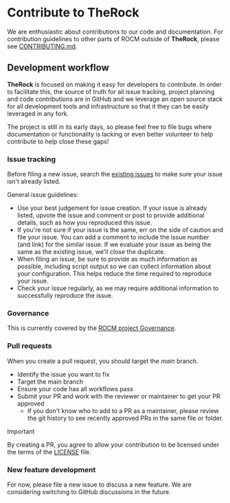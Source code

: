 # Contribute to TheRock

We are enthusiastic about contributions to our code and documentation. For contribution guidelines
to other parts of ROCM outside of **TheRock**, please see
[CONTRIBUTING.md](https://github.com/ROCm/ROCm/blob/develop/CONTRIBUTING.md).

## Development workflow

**TheRock** is focused on making it easy for developers to contribute. In order to facilitate this, 
the source of truth for all issue tracking, project planning and code contributions are in GitHub and
we leverage an open source stack for all development tools and infrastructure so that it they can be
easily leveraged in any fork.

The project is still in its early days, so please feel free to file bugs where documentation or
functionality is lacking or even better volunteer to help contribute to help close these gaps!

### Issue tracking

Before filing a new issue, search the
[existing issues](https://github.com/ROCm/therock/issues) to make sure your issue isn't
already listed.

General issue guidelines:

- Use your best judgement for issue creation. If your issue is already listed, upvote the issue and
  comment or post to provide additional details, such as how you reproduced this issue.
- If you're not sure if your issue is the same, err on the side of caution and file your issue.
  You can add a comment to include the issue number (and link) for the similar issue. If we evaluate
  your issue as being the same as the existing issue, we'll close the duplicate.
- When filing an issue, be sure to provide as much information as possible, including script output so
  we can collect information about your configuration. This helps reduce the time required to
  reproduce your issue.
- Check your issue regularly, as we may require additional information to successfully reproduce the
  issue.

### Governance

This is currently covered by the
[ROCM project Governance](https://github.com/ROCm/ROCm/blob/develop/GOVERNANCE.md).

### Pull requests

When you create a pull request, you should target the *main* branch.

- Identify the issue you want to fix
- Target the main branch
- Ensure your code has all workflows pass
- Submit your PR and work with the reviewer or maintainer to get your PR approved
  - If you don't know who to add to a PR as a maintainer, please review the git history to see recently approved PRs in the same file or folder.

> [!IMPORTANT]
> By creating a PR, you agree to allow your contribution to be licensed under the
> terms of the [LICENSE](LICENSE) file.

### New feature development

For now, please file a new issue to discuss a new feature. We are considering switching to GitHub
discussions in the future.
